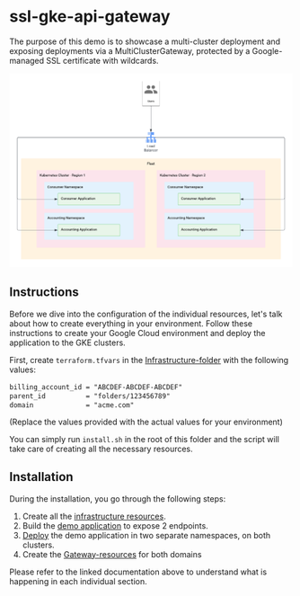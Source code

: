 # ssl-gke-api-gateway

The purpose of this demo is to showcase a multi-cluster deployment and exposing deployments via a MultiClusterGateway, protected by a Google-managed SSL certificate with wildcards.

![architecture diagram, incl. load balancer and 2 gke clusters](./00_-_docs/images/architecture.png)

## Instructions

Before we dive into the configuration of the individual resources, let's talk about how to create everything in your environment.  Follow these instructions to create your Google Cloud environment and deploy the application to the GKE clusters.

First, create `terraform.tfvars` in the [Infrastructure-folder](./01_-_infrastructure) with the following values:

```shell
billing_account_id = "ABCDEF-ABCDEF-ABCDEF"
parent_id          = "folders/123456789"
domain             = "acme.com"
```

(Replace the values provided with the actual values for your environment)

You can simply run `install.sh` in the root of this folder and the script will take care of creating all the necessary resources. 

## Installation

During the installation, you go through the following steps:
1. Create all the [infrastructure resources](./00_-_docs/infrastructure.md).
2. Build the [demo application](./00_-_docs/app.md) to expose 2 endpoints.
3. [Deploy](./00_-_docs/app.md) the demo application in two separate namespaces, on both clusters.
4. Create the [Gateway-resources](./00_-_docs/gateway.md) for both domains

Please refer to the linked documentation above to understand what is happening in each individual section.

